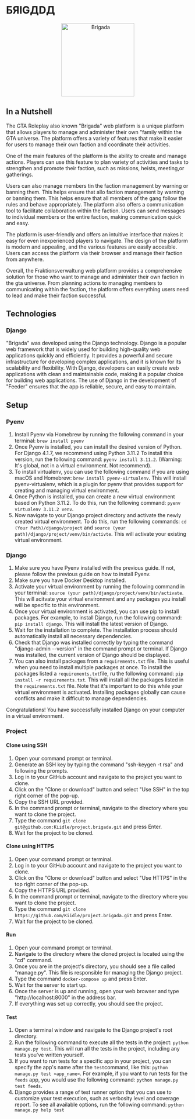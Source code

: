 # БЯIGДDД

<p align="center">
    <img width="200" src="https://cdn.discordapp.com/attachments/1094025578887266405/1094039820306743306/pasted_image_0.png" alt="Brigada">
</p>

## In a Nutshell
The GTA Roleplay also known "Brigada" web platform is a unique platform that allows players to manage and administer their own "family within the GTA universe. The platform offers a variety of features that make it easier for users to manage their own faction and coordinate their activities.

One of the main features of the platform is the ability to create and manage actions. Players can use this feature to plan variety of activities and tasks to strengthen and promote their faction, such as missions, heists, meeting,or gatherings.

Users can also manage members tin the faction management by warning or banning them. This helps ensure that allo faction management by warning or banning them. This helps ensure that all members of the gang follow the rules and behave appropriately. The platform also offers a communication tool to facilitate collaboration within the faction. Users can send messages to individual members or the entire faction, making communication quick and easy.

The platform is user-friendly and offers an intuitive interface that makes it easy for even inexperienced players to navigate. The design of the platform is modern and appealing, and the various features are easily accesible. Users can access the platform via their browser and manage their faction from anywhere.

Overall, the Fraktionsverwaltung web platform provides a comprehensive solution for those who want to manage and administer their own faction in the gta universe. From planning actions to managing members to communicating within the faction, the platform offers everything users need to lead and make their faction successful.

## Technologies
### Django
"Brigada" was developed using the Django technology. Django is a popular web framework that is widely used for building high-quality web applications quickly and efficiently. It provides a powerful and secure infrastructure for developing complex applications, and it is known for its scalability and flexibility. With Django, developers can easily create web applications with clean and maintainable code, making it a popular choice for building web applications. The use of Django in the development of "Feeder" ensures that the app is reliable, secure, and easy to maintain.


## Setup

### Pyenv

1. Install Pyenv via Homebrew by running the following command in your terminal: ```brew install pyenv```
2. Once Pyenv is installed, you can install the desired version of Python. For Django 4.1.7, we recommend using Python
   3.11.2 To install this version, run the following command: ```pyenv install 3.11.2```.
   (Warning: It's global, not in a virtual environment. Not recommend).
3. To install virtualenv, you can use the following command if you are using macOS and
   Homebrew: ```brew install pyenv-virtualenv```. This will install pyenv-virtualenv, which is a plugin for pyenv that
   provides support for creating and managing virtual environment.
4. Once Python is installed, you can create a new virtual environment based on Python 3.11.2. To do this, run the
   following command: ```pyenv virtualenv 3.11.2 venv```.
5. Now navigate to your Django project directory and activate the newly created virtual environment. To do this, run the
   following commands: ```cd (Your Path)/django/project``` and ```source (your path)/django/project/venv/bin/activte```.
   This will activate your existing virtual environment.

### Django

1. Make sure you have Pyenv installed with the previous guide. If not, please follow the previous guide on how to
   install Pyenv.
2. Make sure you have Docker Desktop installed.
3. Activate your virtual environment by running the following command in your
   terminal: ```source (your path)/django/project/venv/bin/activate```. This will acitvate your virtual environment and
   any packages you install will be specific to this environment.
4. Once your virtual environment is activated, you can use pip to install packages. For example, to install Django, run
   the following command: ```pip install django```. This will install the latest version of Django.
5. Wait for the installation to complete. The installation process should automatically install all necessary
   dependencies.
6. Check that Django was installed correctly by typing the command "django-admin --version" in the command prompt or
   terminal. If Django was installed, the current version of Django should be displayed.
7. You can also install packages from a `requirements.txt` file. This is useful when you need to install multiple
   packages at once. To install the packages listed a `requirements.txt`file, ru the following
   command: ```pip install -r requirements.txt```. This will install all the packages listed in the `requirements.txt`
   file. Note that it's important to do this while your virtual environment is activated. Installing packages globally
   can cause conflicts and make it difficult to manage dependencies.

Congratulations! You have successfully installed Django on your computer in a virtual environment.

### Project

#### Clone using SSH

1. Open your command prompt or terminal.
2. Generate an SSH key by typing the command "ssh-keygen -t rsa" and following the prompts.
3. Log in to your GitHub account and navigate to the project you want to clone.
4. Click on the "Clone or download" button and select "Use SSH" in the top right corner of the pop-up.
5. Copy the SSH URL provided.
6. In the command prompt or terminal, navigate to the directory where you want to clone the project.
7. Type the command ```git clone git@github.com:Kiidle/project.brigada.git``` and press Enter.
8. Wait for the project to be cloned.

#### Clone using HTTPS

1. Open your command prompt or terminal.
2. Log in to your GitHub account and navigate to the project you want to clone.
3. Click on the "Clone or download" button and select "Use HTTPS" in the top right corner of the pop-up.
4. Copy the HTTPS URL provided.
5. In the command prompt or terminal, navigate to the directory where you want to clone the project.
6. Type the command ```git clone https://github.com/Kiidle/project.brigada.git``` and press Enter.
7. Wait for the project to be cloned.


#### Run

1. Open your command prompt or terminal.
2. Navigate to the directory where the cloned project is located using the "cd" command.
3. Once you are in the project's directory, you should see a file called "manage.py". This file is responsible for
   managing the Django project.
4. Type the command ```docker-compose up``` and press Enter.
5. Wait for the server to start up.
6. Once the server is up and running, open your web browser and type "http://localhost:8000" in the address bar.
7. If everything was set up correctly, you should see the project.

#### Test

1. Open a terminal window and navigate to the Django project's root directory.
2. Run the following command to execute all the tests in the project: ```python manage.py test```. This will run all the
   tests in the project, including any tests you've written yourself.
3. If you want to run tests for a specific app in your project, you can specify the app's name after the `test`command,
   like this: ```python manage.py test <app_name>```. For example, if you want to run tests for the `feeds` app, you
   would use the following command: ```python manage.py test feeds```.
4. Django provides a range of test runner option that you can use to customize your test execution, such as verbosity
   level and coverage report. To see all available options, run the following command: ```python manage.py help test```
